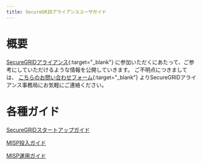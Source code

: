 ```yaml
---
title: SecureGRIDアライアンスユーザガイド
---
```



# 概要

[SecureGRIDアライアンス](https://www.lac.co.jp/security/securegrid.html){:target="_blank"}
に参加いただくにあたって、ご参考にしていただけるような情報を公開していきます。
ご不明点につきましては、
[こちらのお問い合わせフォーム](https://krs.bz/lac/m/securegrid?_ga=2.137599600.1173151998.1640651755-16565361.1638256099&_fsi=8H1ssyw9){:target="_blank"}
よりSecureGRIDアライアンス事務局にお気軽にご連絡ください。


# 各種ガイド

[SecureGRIDスタートアップガイド](/guide/startup.md)

[MISP投入ガイド](/guide/misp-import.md)

[MISP運用ガイド](/guide/misp-operation.md)

